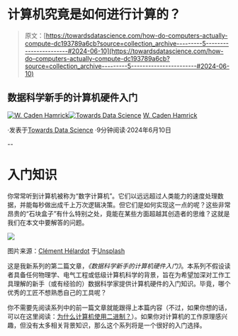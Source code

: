 # 计算机究竟是如何进行计算的？

> 原文：[https://towardsdatascience.com/how-do-computers-actually-compute-dc193789a6cb?source=collection_archive---------5-----------------------#2024-06-10](https://towardsdatascience.com/how-do-computers-actually-compute-dc193789a6cb?source=collection_archive---------5-----------------------#2024-06-10)

## 数据科学新手的计算机硬件入门

[](https://medium.com/@cadenhamrick?source=post_page---byline--dc193789a6cb--------------------------------)[![W. Caden Hamrick](../Images/1674ac4b1c844f3aff37b8e3083764da.png)](https://medium.com/@cadenhamrick?source=post_page---byline--dc193789a6cb--------------------------------)[](https://towardsdatascience.com/?source=post_page---byline--dc193789a6cb--------------------------------)[![Towards Data Science](../Images/a6ff2676ffcc0c7aad8aaf1d79379785.png)](https://towardsdatascience.com/?source=post_page---byline--dc193789a6cb--------------------------------) [W. Caden Hamrick](https://medium.com/@cadenhamrick?source=post_page---byline--dc193789a6cb--------------------------------)

·发表于[Towards Data Science](https://towardsdatascience.com/?source=post_page---byline--dc193789a6cb--------------------------------) ·9分钟阅读·2024年6月10日

--

# 入门知识

你常常听到计算机被称为“数字计算机”。它们以远远超过人类能力的速度处理数据，并能每秒做出成千上万次逻辑决策。但它们是如何实现这一点的呢？这些非常昂贵的“石块盒子”有什么特别之处，竟能在某些方面超越其创造者的思维？这就是我们在本文中要解答的问题。

![](../Images/251a483957f2a35db5d364b2c8b9b267.png)

图片来源：[Clément Hélardot](https://unsplash.com/@clemhlrdt?utm_source=medium&utm_medium=referral) 于[Unsplash](https://unsplash.com/?utm_source=medium&utm_medium=referral)

这是我新系列的第二篇文章，*《数据科学新手的计算机硬件入门》*。本系列不假设读者具备任何物理学、电气工程或低级计算机科学的背景，旨在为希望加深对工作工具理解的新手（或有经验的）数据科学家提供计算机硬件的入门知识。毕竟，哪个优秀的工匠不想熟悉自己的工具呢？

你不需要先阅读系列中的前一篇文章就能跟得上本篇内容（不过，如果你想的话，可以在这里阅读：[为什么计算机使用二进制？](https://medium.com/towards-data-science/why-do-computers-even-use-binary-27e6d99f691d)）。如果你对计算机的工作原理感兴趣，但没有太多相关背景知识，那么这个系列将是一个很好的入门选择。
